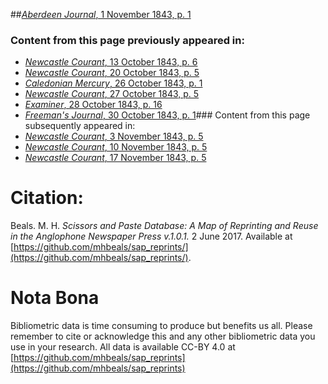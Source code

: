 ##[*Aberdeen Journal*, 1 November 1843, p. 1](https://mhbeals.github.io/sap_html/Aberdeen-Journal/Aberdeen-Journal-1-November-1843-p-1)

### Content from this page previously appeared in:
+ [*Newcastle Courant*, 13 October 1843, p. 6](https://mhbeals.github.io/sap_html/Newcastle-Courant/Newcastle-Courant-13-October-1843-p-6)
+ [*Newcastle Courant*, 20 October 1843, p. 5](https://mhbeals.github.io/sap_html/Newcastle-Courant/Newcastle-Courant-20-October-1843-p-5)
+ [*Caledonian Mercury*, 26 October 1843, p. 1](https://mhbeals.github.io/sap_html/Caledonian-Mercury/Caledonian-Mercury-26-October-1843-p-1)
+ [*Newcastle Courant*, 27 October 1843, p. 5](https://mhbeals.github.io/sap_html/Newcastle-Courant/Newcastle-Courant-27-October-1843-p-5)
+ [*Examiner*, 28 October 1843, p. 16](https://mhbeals.github.io/sap_html/Examiner/Examiner-28-October-1843-p-16)
+ [*Freeman's Journal*, 30 October 1843, p. 1](https://mhbeals.github.io/sap_html/Freeman's-Journal/Freeman's-Journal-30-October-1843-p-1)### Content from this page subsequently appeared in:
+ [*Newcastle Courant*, 3 November 1843, p. 5](https://mhbeals.github.io/sap_html/Newcastle-Courant/Newcastle-Courant-3-November-1843-p-5)
+ [*Newcastle Courant*, 10 November 1843, p. 5](https://mhbeals.github.io/sap_html/Newcastle-Courant/Newcastle-Courant-10-November-1843-p-5)
+ [*Newcastle Courant*, 17 November 1843, p. 5](https://mhbeals.github.io/sap_html/Newcastle-Courant/Newcastle-Courant-17-November-1843-p-5)
                    
# Citation: 

Beals. M. H. *Scissors and Paste Database: A Map of Reprinting and Reuse in the Anglophone Newspaper Press v.1.0.1.* 2 June 2017. Available at [https://github.com/mhbeals/sap_reprints/](https://github.com/mhbeals/sap_reprints/). 
                    
# Nota Bona

Bibliometric data is time consuming to produce but benefits us all. Please remember to cite or acknowledge this and any other bibliometric data you use in your research. All data is available CC-BY 4.0 at [https://github.com/mhbeals/sap_reprints](https://github.com/mhbeals/sap_reprints)